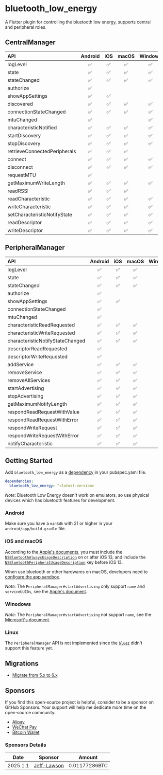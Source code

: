# bluetooth_low_energy

A Flutter plugin for controlling the bluetooth low energy, supports central and peripheral roles.

## CentralManager

|API|Android|iOS|macOS|Windows|Linux|
|:-|:-:|:-:|:-:|:-:|:-:|
|logLevel|✅|✅|✅|✅|✅|
|state|✅|✅|✅|✅|✅|
|stateChanged|✅|✅|✅|✅|✅|
|authorize|✅|||||
|showAppSettings|✅|✅||||
|discovered|✅|✅|✅|✅|✅|
|connectionStateChanged|✅|✅|✅|✅|✅|
|mtuChanged|✅|||✅||
|characteristicNotified|✅|✅|✅|✅|✅|
|startDiscovery|✅|✅|✅|✅|✅|
|stopDiscovery|✅|✅|✅|✅|✅|
|retrieveConnectedPeripherals|✅|✅|✅||✅|
|connect|✅|✅|✅|✅|✅|
|disconnect|✅|✅|✅|✅|✅|
|requestMTU|✅|||||
|getMaximumWriteLength|✅|✅|✅|✅|✅|
|readRSSI|✅|✅|✅||✅|
|readCharacteristic|✅|✅|✅|✅|✅|
|writeCharacteristic|✅|✅|✅|✅|✅|
|setCharacteristicNotifyState|✅|✅|✅|✅|✅|
|readDescriptor|✅|✅|✅|✅|✅|
|writeDescriptor|✅|✅|✅|✅|✅|

## PeripheralManager

|API|Android|iOS|macOS|Windows|Linux|
|:-|:-:|:-:|:-:|:-:|:-:|
|logLevel|✅|✅|✅|✅||
|state|✅|✅|✅|✅||
|stateChanged|✅|✅|✅|✅||
|authorize|✅|||||
|showAppSettings|✅|✅||||
|connectionStateChanged|✅|||||
|mtuChanged|✅|||✅||
|characteristicReadRequested|✅|✅|✅|✅||
|characteristicWriteRequested|✅|✅|✅|✅||
|characteristicNotifyStateChanged|✅|✅|✅|✅||
|descriptorReadRequested|✅|||✅||
|descriptorWriteRequested|✅|||✅||
|addService|✅|✅|✅|✅||
|removeService|✅|✅|✅|✅||
|removeAllServices|✅|✅|✅|✅||
|startAdvertising|✅|✅|✅|✅||
|stopAdvertising|✅|✅|✅|✅||
|getMaximumNotifyLength|✅|✅|✅|✅||
|respondReadRequestWithValue|✅|✅|✅|✅||
|respondReadRequestWithError|✅|✅|✅|✅||
|respondWriteRequest|✅|✅|✅|✅||
|respondWriteRequestWithError|✅|✅|✅|✅||
|notifyCharacteristic|✅|✅|✅|✅||

## Getting Started

Add `bluetooth_low_energy` as a [dependency][1] in your pubspec.yaml file.

``` YAML
dependencies:
  bluetooth_low_energy: ^<latest-version>
```

*Note:* Bluetooth Low Energy doesn't work on emulators, so use physical devices which has bluetooth features for development.

### Android

Make sure you have a `minSdk` with 21 or higher in your `android/app/build.gradle` file.

### iOS and macOS

According to the [Apple's documents][2], you must include the [`NSBluetoothAlwaysUsageDescription`][3] on or after iOS 13, and include the [`NSBluetoothPeripheralUsageDescription`][4] key before iOS 13.

When use bluetooth or other hardwares on macOS, developers need to [configure the app sandbox][5].

*Note:* The `PeripheralManager#startAdvertising` only support `name` and `serviceUUIDs`, see the [Apple's document][6].

### Winodows

*Note:* The `PeripheralManager#startAdvertising` not support `name`, see the [Microsoft's document][7].

### Linux

The `PeripheralManager` API is not implemented since the [`bluez`][8] didn't support this feature yet.

## Migrations

* [Migrate from 5.x to 6.x][9]

## Sponsors

If you find this open-source project is helpful, consider to be a sponsor on GitHub Sponsors. Your support will help me dedicate more time on the open-source community.

* [Alipay](https://sponsors.hebei.dev/#/alipay)
* [WeChat Pay](https://sponsors.hebei.dev/#/wechat-pay)
* [Bitcoin Wallet](https://sponsors.hebei.dev/#/bitcoin-wallet)

<!-- TODO: Save this list to database and show this in the sponsors.hebei.dev -->
### Sponsors Details

|Date|Sponsor|Amount|
|:---:|:---:|:---:|
|2025.1.1|[Jeff-Lawson][10]|0.01177286BTC|

[1]: https://docs.flutter.dev/packages-and-plugins/using-packages
[2]: https://developer.apple.com/documentation/corebluetooth
[3]: https://developer.apple.com/documentation/bundleresources/information_property_list/nsbluetoothalwaysusagedescription
[4]: https://developer.apple.com/documentation/bundleresources/information_property_list/nsbluetoothperipheralusagedescription
[5]: https://developer.apple.com/documentation/xcode/configuring-the-macos-app-sandbox#Enable-access-to-restricted-resources
[6]: https://developer.apple.com/documentation/corebluetooth/cbperipheralmanager/1393252-startadvertising
[7]: https://learn.microsoft.com/en-us/uwp/api/windows.devices.bluetooth.advertisement.bluetoothleadvertisementpublisher.advertisement?view=winrt-22621
[8]: https://github.com/canonical/bluez.dart
[9]: doc/migrations/migration-v6.md

[10]: https://github.com/Jeff-Lawson
